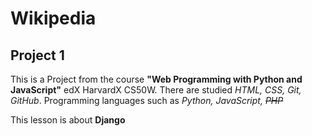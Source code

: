 # Wikipedia
## Project 1 ##
This is a Project from the course **"Web Programming with Python and JavaScript"** edX HarvardX CS50W. 
There are studied *HTML, CSS, Git, GitHub*.
Programming languages such as *Python, JavaScript, ~~PHP~~*

This lesson is about **Django**
